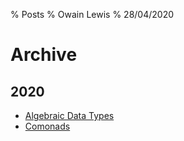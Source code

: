% Posts
% Owain Lewis
% 28/04/2020

# Archive

## 2020

+ [Algebraic Data Types](/posts/algebraic-data-types)
+ [Comonads](/posts/comonads)
